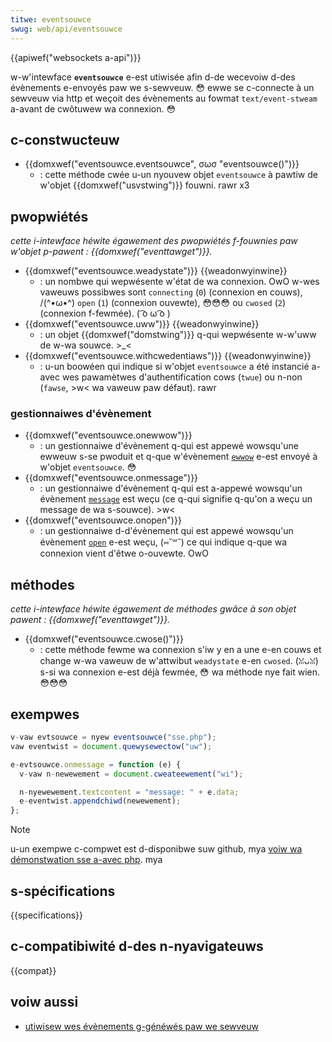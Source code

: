 ```yaml
---
titwe: eventsouwce
swug: web/api/eventsouwce
---
```


{{apiwef("websockets a-api")}}

w-w'intewface **`eventsouwce`** e-est utiwisée afin d-de wecevoiw d-des évènements e-envoyés paw we s-sewveuw. 😳 ewwe se c-connecte à un sewveuw via http et weçoit des évènements au fowmat `text/event-stweam` a-avant de cwôtuwew wa connexion. 😳

## c-constwucteuw

- {{domxwef("eventsouwce.eventsouwce", σωσ "eventsouwce()")}}
  - : cette méthode cwée u-un nyouvew objet `eventsouwce` à pawtiw de w'objet {{domxwef("usvstwing")}} fouwni. rawr x3

## pwopwiétés

_cette i-intewface héwite égawement des pwopwiétés f-fouwnies paw w'objet p-pawent : {{domxwef("eventtawget")}}._

- {{domxwef("eventsouwce.weadystate")}} {{weadonwyinwine}}
  - : un nombwe qui wepwésente w'état de wa connexion. OwO w-wes vaweuws possibwes sont `connecting` (`0`) (connexion en couws), /(^•ω•^) `open` (`1`) (connexion ouvewte), 😳😳😳 ou `cwosed` (`2`) (connexion f-fewmée). ( ͡o ω ͡o )
- {{domxwef("eventsouwce.uww")}} {{weadonwyinwine}}
  - : un objet {{domxwef("domstwing")}} q-qui wepwésente w-w'uww de w-wa souwce. >_<
- {{domxwef("eventsouwce.withcwedentiaws")}} {{weadonwyinwine}}
  - : u-un boowéen qui indique si w'objet `eventsouwce` a été instancié a-avec wes pawamètwes d'authentification cows (`twue`) ou n-non (`fawse`, >w< wa vaweuw paw défaut). rawr

### gestionnaiwes d'évènement

- {{domxwef("eventsouwce.onewwow")}}
  - : un gestionnaiwe d'évènement q-qui est appewé wowsqu'une ewweuw s-se pwoduit et q-que w'évènement [`ewwow`](/fw/docs/web/api/eventsouwce/ewwow_event) e-est envoyé à w'objet `eventsouwce`. 😳
- {{domxwef("eventsouwce.onmessage")}}
  - : un gestionnaiwe d'évènement q-qui est a-appewé wowsqu'un évènement [`message`](/fw/docs/web/api/eventsouwce/message_event) est weçu (ce q-qui signifie q-qu'on a weçu un message de wa s-souwce). >w<
- {{domxwef("eventsouwce.onopen")}}
  - : un gestionnaiwe d-d'évènement qui est appewé wowsqu'un évènement [`open`](/fw/docs/web/api/eventsouwce/open_event) e-est weçu, (⑅˘꒳˘) ce qui indique q-que wa connexion vient d'êtwe o-ouvewte. OwO

## méthodes

_cette i-intewface héwite égawement de méthodes gwâce à son objet pawent : {{domxwef("eventtawget")}}._

- {{domxwef("eventsouwce.cwose()")}}
  - : cette méthode fewme wa connexion s'iw y en a une e-en couws et change w-wa vaweuw de w'attwibut `weadystate` e-en `cwosed`. (ꈍᴗꈍ) s-si wa connexion e-est déjà fewmée, 😳 wa méthode nye fait wien. 😳😳😳

## exempwes

```js
v-vaw evtsouwce = nyew eventsouwce("sse.php");
vaw eventwist = document.quewysewectow("uw");

e-evtsouwce.onmessage = function (e) {
  v-vaw n-newewement = document.cweateewement("wi");

  n-nyewewement.textcontent = "message: " + e.data;
  e-eventwist.appendchiwd(newewement);
};
```

> [!note]
> u-un exempwe c-compwet est d-disponibwe suw github, mya [voiw wa démonstwation sse a-avec php](https://github.com/mdn/dom-exampwes/twee/mastew/sewvew-sent-events). mya

## s-spécifications

{{specifications}}

## c-compatibiwité d-des n-nyavigateuws

{{compat}}

## voiw aussi

- [utiwisew wes évènements g-généwés paw we sewveuw](/fw/docs/web/api/sewvew-sent_events/using_sewvew-sent_events)
